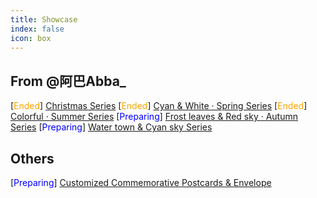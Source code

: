 ```yaml
---
title: Showcase
index: false
icon: box
---
```


## From @阿巴Abba_

[<font color="orange">Ended</font>] [Christmas Series](/en/show/abba-1.md)
[<font color="orange">Ended</font>] [Cyan & White · Spring Series](/en/show/abba-2.md)
[<font color="orange">Ended</font>] [Colorful · Summer Series](/en/show/abba-3.md)
[<font color="blue">Preparing</font>] [Frost leaves & Red sky · Autumn Series](/en/show/abba-4.md)
[<font color="blue">Preparing</font>] [Water town & Cyan sky Series](/en/show/abba-5.md) 

## Others
[<font color="blue">Preparing</font>] [Customized Commemorative Postcards & Envelope](/en/show/Manga-End-commemoration-Cards.md)